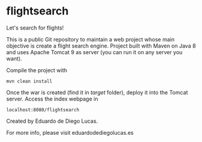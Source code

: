 # flightsearch
Let's search for flights!

This is a public Git repository to maintain a web project whose main objective is create a flight search engine.
Project built with Maven on Java 8 and uses Apache Tomcat 9 as server (you can run it on any server you want).

Compile the project with

    mvn clean install

Once the war is created (find it in _target_ folder), deploy it into the Tomcat server.
Access the index webpage  in

    localhost:8080/flightsearch

Created by Eduardo de Diego Lucas.

For more info, please visit eduardodediegolucas.es
